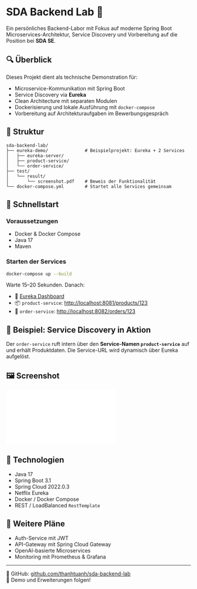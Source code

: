 # SDA Backend Lab 🧪

Ein persönliches Backend-Labor mit Fokus auf moderne Spring Boot Microservices-Architektur, Service Discovery und Vorbereitung auf die Position bei **SDA SE**.

## 🔍 Überblick

Dieses Projekt dient als technische Demonstration für:
- Microservice-Kommunikation mit Spring Boot
- Service Discovery via **Eureka**
- Clean Architecture mit separaten Modulen
- Dockerisierung und lokale Ausführung mit `docker-compose`
- Vorbereitung auf Architekturaufgaben im Bewerbungsgespräch

## 📁 Struktur

```
sda-backend-lab/
├── eureka-demo/              # Beispielprojekt: Eureka + 2 Services
│   ├── eureka-server/
│   ├── product-service/
│   └── order-service/
├── test/
│   └── result/
│       └── screenshot.pdf    # Beweis der Funktionalität
└── docker-compose.yml        # Startet alle Services gemeinsam
```

## 🚀 Schnellstart

### Voraussetzungen

- Docker & Docker Compose
- Java 17
- Maven

### Starten der Services

```bash
docker-compose up --build
```

Warte 15–20 Sekunden. Danach:

- 🔗 [Eureka Dashboard](http://localhost:8761)
- 📦 `product-service`: [http://localhost:8081/products/123](http://localhost:8081/products/123)
- 🧾 `order-service`: [http://localhost:8082/orders/123](http://localhost:8082/orders/123)

## 🧭 Beispiel: Service Discovery in Aktion

Der `order-service` ruft intern über den **Service-Namen `product-service`** auf und erhält Produktdaten. Die Service-URL wird dynamisch über Eureka aufgelöst.

## 🖼️ Screenshot

![Screenshot](./eureka-demo/test/result/screenshot.pdf)

## 🧩 Technologien

- Java 17
- Spring Boot 3.1
- Spring Cloud 2022.0.3
- Netflix Eureka
- Docker / Docker Compose
- REST / LoadBalanced `RestTemplate`

## 🧪 Weitere Pläne

- Auth-Service mit JWT
- API-Gateway mit Spring Cloud Gateway
- OpenAI-basierte Microservices
- Monitoring mit Prometheus & Grafana

---

📁 GitHub: [github.com/thanhtuanh/sda-backend-lab](https://github.com/thanhtuanh/sda-backend-lab)  
🔗 Demo und Erweiterungen folgen!
